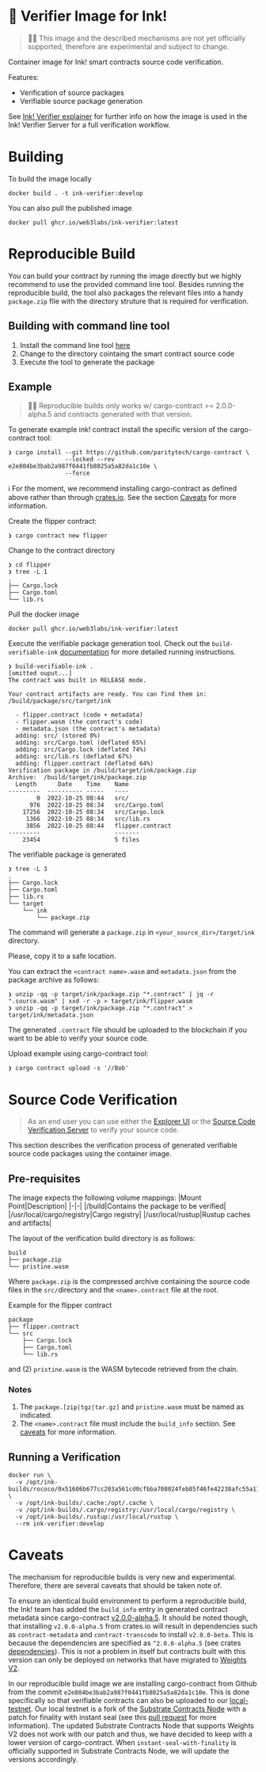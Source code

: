 # 🦑 Verifier Image for Ink!

> 🐉🐉 This image and the described mechanisms are not yet officially supported, therefore are experimental and subject to change.

Container image for Ink! smart contracts source code verification.

Features:
- Verification of source packages
- Verifiable source package generation

See [Ink! Verifier explainer](https://github.com/web3labs/ink-verifier-server/blob/main/docs/INK_VERIFIER_EXPLAINER.md) for further info on how the image is used in the Ink! Verifier Server for a full verification workflow.

# Building

To build the image locally

```
docker build . -t ink-verifier:develop
```

You can also pull the published image

```
docker pull ghcr.io/web3labs/ink-verifier:latest
```

# Reproducible Build

You can build your contract by running the image directly but we highly recommend to use the provided command line tool. Besides running the reproducible build, the tool also packages the relevant files into a handy `package.zip` file with the directory struture that is required for verification.

## Building with command line tool

1. Install the command line tool [here](./cli/README.md)
2. Change to the directory cointaing the smart contract source code
3. Execute the tool to generate the package

## Example

> 🐉🐉 Reproducible builds only works w/ cargo-contract >= 2.0.0-alpha.5
> and contracts generated with that version.

To generate example ink! contract install the specific version of the cargo-contract tool:

```
❯ cargo install --git https://github.com/paritytech/cargo-contract \
                --locked --rev e2e804be3bab2a987f0441fb8025a5a82da1c10e \ 
                --force
```

ℹ️ For the moment, we recommend installing cargo-contract as defined above rather than through [crates.io](https://crates.io/crates/cargo-contract). See the section [Caveats](#caveats) for more information.

Create the flipper contract:

```
❯ cargo contract new flipper
```

Change to the contract directory
```
❯ cd flipper
❯ tree -L 1
.
├── Cargo.lock
├── Cargo.toml
└── lib.rs
```

Pull the docker image
```
docker pull ghcr.io/web3labs/ink-verifier:latest
```

Execute the verifiable package generation tool. Check out the `build-verifiable-ink` [documentation](./cli/README.md) for more detailed running instructions.
```
❯ build-verifiable-ink .
[omitted ouput...]
The contract was built in RELEASE mode.

Your contract artifacts are ready. You can find them in:
/build/package/src/target/ink

  - flipper.contract (code + metadata)
  - flipper.wasm (the contract's code)
  - metadata.json (the contract's metadata)
  adding: src/ (stored 0%)
  adding: src/Cargo.toml (deflated 65%)
  adding: src/Cargo.lock (deflated 74%)
  adding: src/lib.rs (deflated 67%)
  adding: flipper.contract (deflated 64%)
Verification package in /build/target/ink/package.zip
Archive:  /build/target/ink/package.zip
  Length      Date    Time    Name
---------  ---------- -----   ----
        0  2022-10-25 08:44   src/
      976  2022-10-25 08:34   src/Cargo.toml
    17256  2022-10-25 08:34   src/Cargo.lock
     1366  2022-10-25 08:34   src/lib.rs
     3856  2022-10-25 08:44   flipper.contract
---------                     -------
    23454                     5 files
```
The verifiable package is generated
```
❯ tree -L 3
.
├── Cargo.lock
├── Cargo.toml
├── lib.rs
└── target
    └── ink
        └── package.zip
```

The command will generate a `package.zip` in `<your_source_dir>/target/ink` directory.

Please, copy it to a safe location.

You can extract the `<contract name>.wasm` and `metadata.json` from the package archive as follows:

```
❯ unzip -qq -p target/ink/package.zip "*.contract" | jq -r ".source.wasm" | xxd -r -p > target/ink/flipper.wasm
❯ unzip -qq -p target/ink/package.zip "*.contract" > target/ink/metadata.json
```

The generated `.contract` file should be uploaded to the blockchain if you want to be able to verify your source code.

Upload example using cargo-contract tool:

```
❯ cargo contract upload -s '//Bob'
````

# Source Code Verification

> As an end user you can use either the [Explorer UI](https://github.com/web3labs/epirus-substrate) or the [Source Code Verification Server](https://github.com/web3labs/ink-verifier-server) to verify your source code.

This section describes the verification process of generated verifiable source code packages using the container image.

## Pre-requisites

The image expects the following volume mappings:
|Mount Point|Description|
|-|-|
|/build|Contains the package to be verified|
|/usr/local/cargo/registry|Cargo registry|
|/usr/local/rustup|Rustup caches and artifacts|

The layout of the verification build directory is as follows:
```
build
├── package.zip
└── pristine.wasm
```

Where `package.zip` is the compressed archive containing the source code files in the `src/`directory and the `<name>.contract` file at the root.

Example for the flipper contract
```
package
├── flipper.contract
└── src
    ├── Cargo.lock
    ├── Cargo.toml
    └── lib.rs
```

and (2) `pristine.wasm` is the WASM bytecode retrieved from the chain.

### Notes

1. The `package.[zip|tgz|tar.gz]` and `pristine.wasm` must be named as indicated.
2. The `<name>.contract` file must include the `build_info` section. See [caveats](#caveats) for more information.

## Running a Verification

```
docker run \
  -v /opt/ink-builds/rococo/0x51606b677cc203a561cd0cfbba708024feb85f46fe42238afc55a115785e1f95:/build \
  -v /opt/ink-builds/.cache:/opt/.cache \
  -v /opt/ink-builds/.cargo/registry:/usr/local/cargo/registry \
  -v /opt/ink-builds/.rustup:/usr/local/rustup \
  --rm ink-verifier:develop
```

# Caveats

The mechanism for reproducible builds is very new and experimental. Therefore, there are several caveats that should be taken note of.

To ensure an identical build environment to perform a reproducible build, the Ink! team has added the `build_info` entry in generated contract metadata since cargo-contract [v2.0.0-alpha.5](https://github.com/paritytech/cargo-contract/releases/tag/v2.0.0-alpha.5). It should be noted though, that installing `v2.0.0-alpha.5` from crates.io will result in dependencies such as `contract-metadata` and `contract-transcode` to install `v2.0.0-beta`. This is because the dependencies are specified as `^2.0.0-alpha.5` (see crates [dependencies](https://crates.io/crates/cargo-contract/2.0.0-alpha.5/dependencies)). This is not a problem in itself but contracts built with this version can only be deployed on networks that have migrated to [Weights V2](https://github.com/paritytech/polkadot/pull/6091).

In our reproducible build image we are installing cargo-contract from Github from the commit `e2e804be3bab2a987f0441fb8025a5a82da1c10e`. This is done specifically so that verifiable contracts can also be uploaded to our [local-testnet](https://github.com/web3labs/epirus-substrate/tree/main/local-testnet). Our local testnet is a fork of the [Substrate Contracts Node](https://github.com/paritytech/substrate-contracts-node) with a patch for finality with instant seal (see this [pull request](https://github.com/paritytech/substrate/pull/12106) for more information). The updated Substrate Contracts Node that supports Weights V2 does not work with our patch and thus, we have decided to keep with a lower version of cargo-contract. When `instant-seal-with-finality` is officially supported in Substrate Contracts Node, we will update the versions accordingly.
